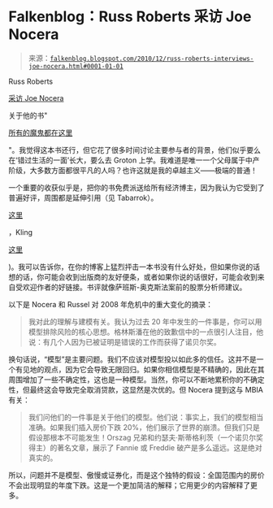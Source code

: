 <!--yml

类别：未分类

日期：2024-05-12 21:13:33

-->

# Falkenblog：Russ Roberts 采访 Joe Nocera

> 来源：[`falkenblog.blogspot.com/2010/12/russ-roberts-interviews-joe-nocera.html#0001-01-01`](http://falkenblog.blogspot.com/2010/12/russ-roberts-interviews-joe-nocera.html#0001-01-01)

Russ Roberts

[采访 Joe Nocera](http://www.econtalk.org/archives/2010/12/nocera_on_the_c.html)

关于他的书"

[所有的魔鬼都在这里](http://falkenblog.blogspot.com/2010/11/book-review-all-devils-are-here.html)

"。我觉得这本书还行，但它花了很多时间讨论主要参与者的背景，他们似乎要么在‘错过生活的一面’长大，要么去 Groton 上学。我难道是唯一一个父母属于中产阶级，大多数方面都很平凡的人吗？也许这就是我的卓越主义——极端的普通！

一个重要的收获似乎是，把你的书免费派送给所有经济博主，因为我认为它受到了普遍好评，周围都是延伸引用（见 Tabarrok）。

[这里](http://www.marginalrevolution.com/marginalrevolution/2010/11/all-the-devils-are-here.html)

，Kling

[这里](http://econlog.econlib.org/archives/2010/11/meet_the_suits.html)

)。我可以告诉你，在你的博客上猛烈抨击一本书没有什么好处，但如果你说的话想的话，你可能会收到出版商的友好便条，或者如果你说的话很好，可能会收到来自受欢迎作者的好链接。书评就像萨班斯-奥克斯法案前的股票分析师建议。

以下是 Nocera 和 Russel 对 2008 年危机中的重大变化的摘录：

> 我对此的理解与建模有关。我认为过去 20 年中发生的一件事是，你可以用模型排除风险的核心思想。格林斯潘在他的致歉信中的一点很引人注目，他说：有几个人因为已被证明是错误的工作而获得了诺贝尔奖。

换句话说，“模型”是主要问题。我们不应该对模型投以如此多的信任。这并不是一个有见地的观点，因为它会导致无限回归。如果你相信模型是不精确的，因此在其周围增加了一些不确定性，这也是一种模型。当然，你可以不断地累积你的不确定性，但最终这会导致完全取消贷款，这显然是次优的。但 Nocera 提到这与 MBIA 有关：

> 我们问他们的一件事是关于他们的模型。他们说：事实上，我们的模型相当准确。如果我们插入房价下跌 20%，他们展示了世界的崩溃。但我们只是假设那根本不可能发生！Orszag 兄弟和约瑟夫·斯蒂格利茨（一个诺贝尔奖得主）的著名文章，展示了 Fannie 或 Freddie 破产是多么遥远。这是绝对真实的。

所以，问题并不是模型、傲慢或证券化，而是这个独特的假设：全国范围内的房价不会出现明显的年度下跌。这是一个更加简洁的解释；它用更少的内容解释了更多。
